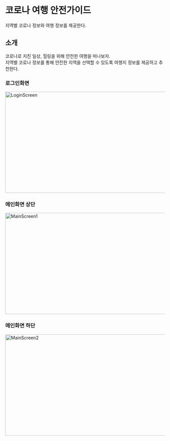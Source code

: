 # 코로나 여행 안전가이드
지역별 코로나 정보와 여행 정보를 제공한다.
## 소개
코로나로 지친 일상, 힐링을 위해 안전한 여행을 떠나보자.  
지역별 코로나 정보를 통해 안전한 지역을 선택할 수 있도록
여행지 정보를 제공하고 추천한다.   
### 로그인화면   
<img src="https://user-images.githubusercontent.com/85783104/133889758-5b05b888-82c5-4841-a303-90a29b62da67.PNG" width="640px" height="320px" title="px(픽셀) 크기 설정" alt="LoginScreen"></img><br/>
### 메인화면 상단
<img src="https://user-images.githubusercontent.com/85783104/133889760-9ff1ba0f-a261-4f24-862b-df8e7b90c0fe.PNG" width="640px" height="320px" title="px(픽셀) 크기 설정" alt="MainScreen1"></img><br/>
### 메인화면 하단
<img src="https://user-images.githubusercontent.com/85783104/133889766-77d3bf23-65f4-49bf-9a03-4fd9c3671797.PNG" width="640px" height="320px" title="px(픽셀) 크기 설정" alt="MainScreen2"></img><br/>
